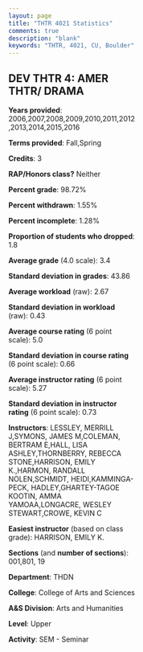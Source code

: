 ```yaml
---
layout: page
title: "THTR 4021 Statistics"
comments: true
description: "blank"
keywords: "THTR, 4021, CU, Boulder"
--- 
```

<head>
<script src="https://ajax.googleapis.com/ajax/libs/jquery/2.1.3/jquery.min.js"></script>
<script src="https://dl.dropboxusercontent.com/s/pc42nxpaw1ea4o9/highcharts.js?dl=0"></script>
<!-- <script src="../assets/js/highcharts.js"></script> -->
<style type="text/css">@font-face {
	font-family: "Bebas Neue";
	src: url(https://www.filehosting.org/file/details/544349/BebasNeue%20Regular.otf) format("opentype");
	}
	h1.Bebas { 
		font-family: "Bebas Neue", Verdana, Tahoma;
	}
</style>
</head>
<body>
	<div id="container" style="float: right; width: 45%; height: 88%; margin-left: 2.5%; margin-right: 2.5%;"></div>
	<script language="JavaScript">
		$(document).ready(function() {
		var chart = {type: 'column'};
		var title = {text: 'Grade Distribution'};
		var xAxis = {categories: ['A','B','C','D','F'],crosshair: true};
		var yAxis = {min: 0,title: {text: 'Percentage'}};
		var tooltip = {headerFormat: '<center><b><span style="font-size:20px">{point.key}</span></b></center>',
		               pointFormat: '<td style="padding:0"><b>{point.y:.1f}%</b></td>',
		               footerFormat: '</table>',shared: true,useHTML: true};
		var plotOptions = {column: {pointPadding: 0.0,borderWidth: 0}};  
		var credits = {enabled: false};var series= [{name: 'Percent',data: [67.49,21.36,7.43,0.93,2.79,]}];
		var json = {};
		json.chart = chart;
		json.title = title;
		json.tooltip = tooltip;
		json.xAxis = xAxis;
		json.yAxis = yAxis;  
		json.series = series;
		json.plotOptions = plotOptions;  
		json.credits = credits;
		$('#container').highcharts(json);
	});
	</script>
</body>
			   
## DEV THTR 4: AMER THTR/ DRAMA

**Years provided**: 2006,2007,2008,2009,2010,2011,2012,2013,2014,2015,2016

**Terms provided**: Fall,Spring

**Credits**: 3

**RAP/Honors class?** Neither

**Percent grade**: 98.72%

**Percent withdrawn**: 1.55%

**Percent incomplete**: 1.28%

**Proportion of students who dropped**: 1.8

**Average grade** (4.0 scale): 3.4

**Standard deviation in grades**: 43.86

**Average workload** (raw): 2.67

**Standard deviation in workload** (raw): 0.43

**Average course rating** (6 point scale): 5.0

**Standard deviation in course rating** (6 point scale): 0.66

**Average instructor rating** (6 point scale): 5.27

**Standard deviation in instructor rating** (6 point scale): 0.73

**Instructors**: LESSLEY, MERRILL J,SYMONS, JAMES M,COLEMAN, BERTRAM E,HALL, LISA ASHLEY,THORNBERRY, REBECCA STONE,HARRISON, EMILY K.,HARMON, RANDALL NOLEN,SCHMIDT, HEIDI,KAMMINGA-PECK, HADLEY,GHARTEY-TAGOE KOOTIN, AMMA YAMOAA,LONGACRE, WESLEY STEWART,CROWE, KEVIN C

**Easiest instructor** (based on class grade): HARRISON, EMILY K.

**Sections** (and **number of sections**): 001,801, 19

**Department**: THDN

**College**: College of Arts and Sciences

**A&S Division**: Arts and Humanities

**Level**: Upper

**Activity**: SEM - Seminar